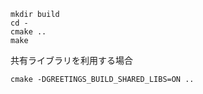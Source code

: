 ```
mkdir build
cd -
cmake ..
make
```

共有ライブラリを利用する場合
```
cmake -DGREETINGS_BUILD_SHARED_LIBS=ON ..
```

